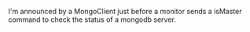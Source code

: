 I'm announced by a MongoClient just before a monitor sends a isMaster command to check the status of a mongodb server.